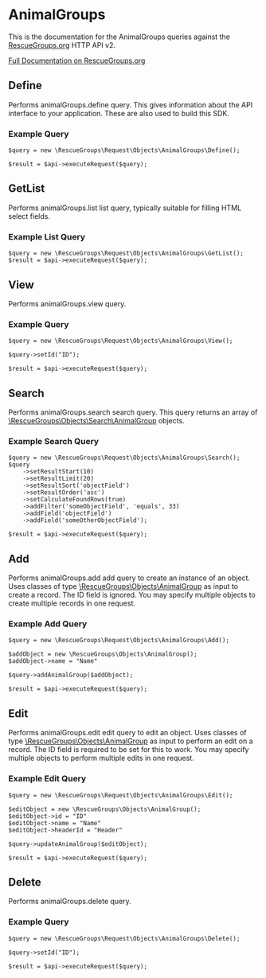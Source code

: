 # AnimalGroups

This is the documentation for the AnimalGroups queries against the [RescueGroups.org](https://www.rescuegroups.org/) HTTP API v2.

[Full Documentation on RescueGroups.org](https://userguide.rescuegroups.org/display/APIDG/Object+definitions#Objectdefinitions-animalGroups)

## Define
Performs animalGroups.define query. This gives information about the API interface to your application. These are also used to build this SDK.

### Example Query

    $query = new \RescueGroups\Request\Objects\AnimalGroups\Define();

    $result = $api->executeRequest($query);
## GetList
Performs animalGroups.list list query, typically suitable for filling HTML select fields.

### Example List Query

    $query = new \RescueGroups\Request\Objects\AnimalGroups\GetList();
    $result = $api->executeRequest($query);
## View
Performs animalGroups.view query.

### Example Query

    $query = new \RescueGroups\Request\Objects\AnimalGroups\View();

    $query->setId("ID");

    $result = $api->executeRequest($query);

## Search
Performs animalGroups.search search query. This query returns an array of [\RescueGroups\Objects\Search\AnimalGroup](../../../src/Objects/Search/AnimalGroup.php) objects.

### Example Search Query

    $query = new \RescueGroups\Request\Objects\AnimalGroups\Search();
    $query
        ->setResultStart(10)
        ->setResultLimit(20)
        ->setResultSort('objectField')
        ->setResultOrder('asc')
        ->setCalculateFoundRows(true)
        ->addFilter('someObjectField', 'equals', 33)
        ->addField('objectField')
        ->addField('someOtherObjectField');

    $result = $api->executeRequest($query);
## Add
Performs animalGroups.add add query to create an instance of an object. Uses classes of type [\RescueGroups\Objects\AnimalGroup](../../../src/Objects/AnimalGroup.php) as input to create a record. The ID field is ignored. You may specify multiple objects to create multiple records in one request.

### Example Add Query

    $query = new \RescueGroups\Request\Objects\AnimalGroups\Add();

    $addObject = new \RescueGroups\Objects\AnimalGroup();
    $addObject->name = "Name"

    $query->addAnimalGroup($addObject);

    $result = $api->executeRequest($query);
## Edit
Performs animalGroups.edit edit query to edit an object. Uses classes of type [\RescueGroups\Objects\AnimalGroup](../../../src/Objects/AnimalGroup.php) as input to perform an edit on a record. The ID field is required to be set for this to work. You may specify multiple objects to perform multiple edits in one request.

### Example Edit Query

    $query = new \RescueGroups\Request\Objects\AnimalGroups\Edit();

    $editObject = new \RescueGroups\Objects\AnimalGroup();
    $editObject->id = "ID"
    $editObject->name = "Name"
    $editObject->headerId = "Header"

    $query->updateAnimalGroup($editObject);

    $result = $api->executeRequest($query);
## Delete
Performs animalGroups.delete query.

### Example Query

    $query = new \RescueGroups\Request\Objects\AnimalGroups\Delete();

    $query->setId("ID");

    $result = $api->executeRequest($query);

